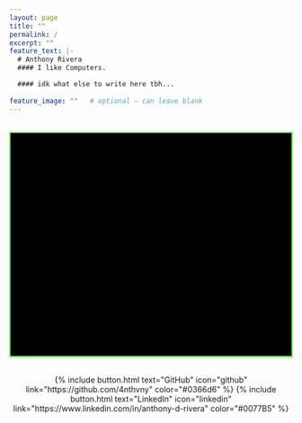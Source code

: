 ```yaml
---
layout: page
title: ""
permalink: /
excerpt: ""
feature_text: |-
  # Anthony Rivera
  #### I like Computers.

  #### idk what else to write here tbh...
  
feature_image: ""   # optional — can leave blank
---
```

<!-- START: Web Terminal -->
<div id="terminal" aria-label="web terminal"></div>

<style>
#terminal {
  background: #000;
  color: #bdbcb9;
  padding: 20px;
  border: 2px solid #39ff14; /* neon green border */
  border-radius: 0; 
  font-family: "Fira Code", ui-monospace, monospace;
  line-height: 1.5;
  width: 100%;        /* takes full width of container */
  max-width: 1100px;  /* optional: cap width */
  height: 400px;      /* <- fixed height */
  overflow-y: auto;   /* <- scroll when too much output */
  margin: 2rem 0;
  box-sizing: border-box;
}
  .prompt { color:#39ff14; font-weight:600; }
  .cursor { animation: blink 1s steps(1) infinite; color:#39ff14; margin-left:4px; }
  @keyframes blink { 50% { opacity: 0 } }
  .line { margin: 0 0 .25rem 0; white-space: pre-wrap; font-size: 1.05rem; }
  .input-wrap { display:flex; gap:.6rem; align-items:center; }
  .input { outline:none; display:inline-block; color:#fff; min-width:4px; }

  /* new rule to remove double cursor */
  #input-line {
    caret-color: transparent;
  }
</style>

<script>
document.addEventListener('DOMContentLoaded', () => {
  const term = document.getElementById('terminal');
  const PROMPT = 'anthony@home:~$';
  const INTRO  = 'Uhh.. Wut-amd64 x86_64 GNU/Linux\nType "help" for commands';

  // demo file contents
  const FILES = {
    'flag.txt': 'Y2hhdCB3aWxsIGkgZ2V0IGhpcmVkPw==' // base64 of "chat will i get hired?"
  };

  const HISTORY = [];
  let histIdx = -1;

  // utils
  const sanitize = (s) => { const d = document.createElement('div'); d.innerText = s; return d.innerHTML; };

  function writeLine(text, asCmd=false) {
    const p = document.createElement('p');
    p.className = 'line';
    p.innerHTML = asCmd
      ? `<span class="prompt">${sanitize(PROMPT)}</span> ${sanitize(text)}`
      : sanitize(text);
    term.appendChild(p);
    term.scrollTop = term.scrollHeight;
  }

  function placeCaretAtEnd(el){
    const r = document.createRange();
    const s = window.getSelection();
    r.selectNodeContents(el);
    r.collapse(false);
    s.removeAllRanges();
    s.addRange(r);
  }

  function writeInputLine() {
    const wrap = document.createElement('div');
    wrap.className = 'input-wrap';

    const promptSpan = document.createElement('span');
    promptSpan.className = 'prompt';
    promptSpan.textContent = PROMPT;

    const input = document.createElement('span');
    input.className = 'input';
    input.id = 'input-line';
    input.contentEditable = 'true';
    input.spellcheck = false;

    const cursor = document.createElement('span');
    cursor.className = 'cursor';
    cursor.textContent = '█';

    wrap.appendChild(promptSpan);
    wrap.appendChild(input);
    wrap.appendChild(cursor);
    term.appendChild(wrap);
    term.scrollTop = term.scrollHeight;

    setTimeout(() => { input.focus(); placeCaretAtEnd(input); }, 0);

    input.addEventListener('keydown', (e) => {
      // Ctrl+L -> clear
      if (e.ctrlKey && e.key.toLowerCase() === 'l') {
        e.preventDefault();
        term.innerHTML = '';
        writeLine(INTRO);
        writeInputLine();
        return;
      }

      // history
      if (e.key === 'ArrowUp' || e.key === 'ArrowDown') {
        e.preventDefault();
        if (!HISTORY.length) return;
        if (e.key === 'ArrowUp') histIdx = Math.max(0, histIdx - 1);
        else histIdx = Math.min(HISTORY.length - 1, histIdx + 1);
        input.textContent = HISTORY[histIdx] || '';
        placeCaretAtEnd(input);
        return;
      }

      // Enter -> execute
      if (e.key === 'Enter') {
        e.preventDefault();
        const raw = input.innerText.trim();
        term.removeChild(wrap);
        writeLine(raw, true);
        if (raw) { HISTORY.push(raw); histIdx = HISTORY.length; }
        handleCommand(raw);
        return;
      }
    });
  }

  function handleCommand(raw) {
    // tokenize, preserving flags like "-d"
    const parts = raw.split(/\s+/);
    const cmd = (parts.shift() || '').toLowerCase();

    // map of simple commands
    const simple = {
      'help': () => `Available commands:
- whoami 
- ls 
- cat flag.txt
- base64 
- certs 
- job`,
      'whoami': () => 'Hi, Im Anthony :D',
      'ls': () => 'flag.txt',
      'certs': () => `Certifications:
- CompTIA Security+
- Red Team Operator
- Blue Team Level 1`,
      'job': () => 'Uhh chat.. Pls hire me? Internships?',
      'clear': () => { term.innerHTML = ''; return ''; }
    };

    // base64 command (no arguments, just decodes the flag)
if (cmd === 'base64') {
  writeLine('chat will i get hired?');
  writeInputLine();
  return;
}
    // cat flag.txt
    if (cmd === 'cat') {
      const target = (parts.shift() || '').toLowerCase();
      if (!target) {
        writeLine('usage: cat <file>');
      } else if (target === 'flag.txt') {
        writeLine(FILES['flag.txt']);
      } else {
        writeLine(`cat: ${target}: No such file`);
      }
      writeInputLine();
      return;
    }

    // simple commands
    if (cmd in simple) {
      const out = simple[cmd]();
      if (out) writeLine(out);
      writeInputLine();
      return;
    }

    if (cmd.length) writeLine(`command not found: ${cmd}`);
    writeInputLine();
  }

  // click to focus
  term.addEventListener('click', () => {
    const i = document.getElementById('input-line');
    if (i) i.focus();
  });

  // boot
  writeLine(INTRO);
  writeInputLine();
});
</script>
<!-- END: Web Terminal -->


<div class="typeset" style="text-align:center; margin-top:2rem;">
  {% include button.html text="GitHub" icon="github" link="https://github.com/4nthvny" color="#0366d6" %}
  {% include button.html text="LinkedIn" icon="linkedin" link="https://www.linkedin.com/in/anthony-d-rivera" color="#0077B5" %}
</div>
